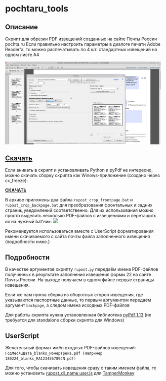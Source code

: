 # pochtaru_tools

## Описание

Скрипт для обрезки PDF извещений созданных на сайте Почты России pochta.ru
Если правильно настроить параметры в диалоге печати Adobe Reader'а, то можно распечатывать по 4 шт. стандартных извещений на одном листе A4

![](print_dialog.png)

## [Скачать](https://github.com/KiberInfinity/pochtaru_tools/releases/latest)

Если вникать в скрипт и установливать Python и pyPdf не интересно, можно скачать сборку скрипта как Winows-приложение (создано через cx_freeze):

**[СКАЧАТЬ](https://github.com/KiberInfinity/pochtaru_tools/releases/latest)**

В архиве приложены два файла `rupost_crop_frontpage.bat` и `rupost_crop_backpage.bat` для преобразования  фронтальных и задних страниц уведомлений соответственно.
Для их использования можно просто выделить  несколько PDF-файлов с извещениями и перетащить их на нужный bat'ник:
![](http://kisshot.ru/imgs/RWGKCN.png)

Рекомендуется использоваться вместе с UserScript форматирования имени скачиваемого с сайта почты файла заполненного извещения (подробности ниже.)

## Подробности

В качестве аргументов скрипту `rupost.py` передаём имена PDF-файлов полученных в результате заполнения извещения формы 22 на сайте Почты России.
На выходе получаем в одном файле первые страницы извещения.

Если же нам нужна сборка из оборотных сторон извещения, где указываются паспортные данные, то первым аргументом передаём аргумент `backpage`, а следом имена исходных PDF-файлов

Для работы скрипта нужна установленная библиотека [pyPdf 1.13](https://pypi.python.org/pypi/pyPdf) (не требуется для standalone сборки скрипта для Windows)

## UserScript
Желательный формат имён входных PDF-файлов извещений:
`ГодМесяцДата_blanks_НомерТрека.pdf (Например 180224_blanks_RA123456789CN.pdf)`

Для того, чтобы скачивать извещения сразу с таким именем файла, то можно установить [rupost_dl_name.user.js](rupost_dl_name.user.js) для [TamperMonkey](http://tampermonkey.net/) 

